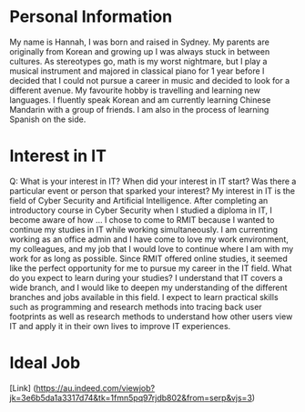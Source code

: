 # Personal Information
My name is Hannah, I was born and raised in Sydney. My parents are originally from Korean and growing up I was always stuck in between cultures. As stereotypes go, math is my worst nightmare, but I play a musical instrument and majored in classical piano for 1 year before I decided that I could not pursue a career in music and decided to look for a different avenue. My favourite hobby is travelling and learning new languages. I fluently speak Korean and am currently learning Chinese Mandarin with a group of friends. I am also in the process of learning Spanish on the side.

# Interest in IT
Q: What is your interest in IT? When did your interest in IT start? Was there a particular event or person that sparked your interest? 
My interest in IT is the field of Cyber Security and Artificial Intelligence. After completing an introductory course in Cyber Security when I studied a diploma in IT, I become aware of how …
I chose to come to RMIT because I wanted to continue my studies in IT while working simultaneously. I am currenting working as an office admin and I have come to love my work environment, my colleagues, and my job that I would love to continue where I am with my work for as long as possible. Since RMIT offered online studies, it seemed like the perfect opportunity for me to pursue my career in the IT field.
What do you expect to learn during your studies?
I understand that IT covers a wide branch, and I would like to deepen my understanding of the different branches and jobs available in this field. I expect to learn practical skills such as programming and research methods into tracing back user footprints as well as research methods to understand how other users view IT and apply it in their own lives to improve IT experiences. 

# Ideal Job
[Link] (https://au.indeed.com/viewjob?jk=3e6b5da1a3317d74&tk=1fmn5pq97rjdb802&from=serp&vjs=3)
